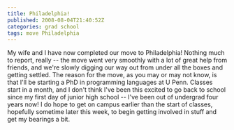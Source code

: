 ```yaml
---
title: Philadelphia!
published: 2008-08-04T21:40:52Z
categories: grad school
tags: move Philadelphia
---
```


My wife and I have now completed our move to Philadelphia!  Nothing much to report, really -- the move went very smoothly with a lot of great help from friends, and we're slowly digging our way out from under all the boxes and getting settled.  The reason for the move, as you may or may not know, is that I'll be starting a PhD in programming languages at U Penn.  Classes start in a month, and I don't think I've been this excited to go back to school since my first day of junior high school -- I've been out of undergrad four years now!  I do hope to get on campus earlier than the start of classes, hopefully sometime later this week, to begin getting involved in stuff and get my bearings a bit.

